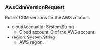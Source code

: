 ### AwsCdmVersionRequest
Rubrik CDM versions for the AWS account.

- cloudAccountId: System.String
  - Cloud account ID of the AWS account.
- region: System.String
  - AWS region.
